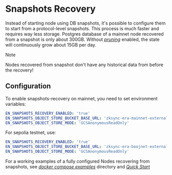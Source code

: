 # Snapshots Recovery

Instead of starting node using DB snapshots, it's possible to configure them to start from a protocol-level snapshots.
This process is much faster and requires way less storage. Postgres database of a mainnet node recovered from a snapshot
is only about 300GB. Without [_pruning_](08_pruning.md) enabled, the state will continuously grow about 15GB per day.

> [!NOTE]
>
> Nodes recovered from snapshot don't have any historical data from before the recovery!

## Configuration

To enable snapshots-recovery on mainnet, you need to set environment variables:

```yaml
EN_SNAPSHOTS_RECOVERY_ENABLED: 'true'
EN_SNAPSHOTS_OBJECT_STORE_BUCKET_BASE_URL: 'zksync-era-mainnet-external-node-snapshots'
EN_SNAPSHOTS_OBJECT_STORE_MODE: 'GCSAnonymousReadOnly'
```

For sepolia testnet, use:

```yaml
EN_SNAPSHOTS_RECOVERY_ENABLED: 'true'
EN_SNAPSHOTS_OBJECT_STORE_BUCKET_BASE_URL: 'zksync-era-boojnet-external-node-snapshots'
EN_SNAPSHOTS_OBJECT_STORE_MODE: 'GCSAnonymousReadOnly'
```

For a working examples of a fully configured Nodes recovering from snapshots, see
[_docker compose examples_](docker-compose-examples) directory and [_Quick Start_](00_quick_start.md)
